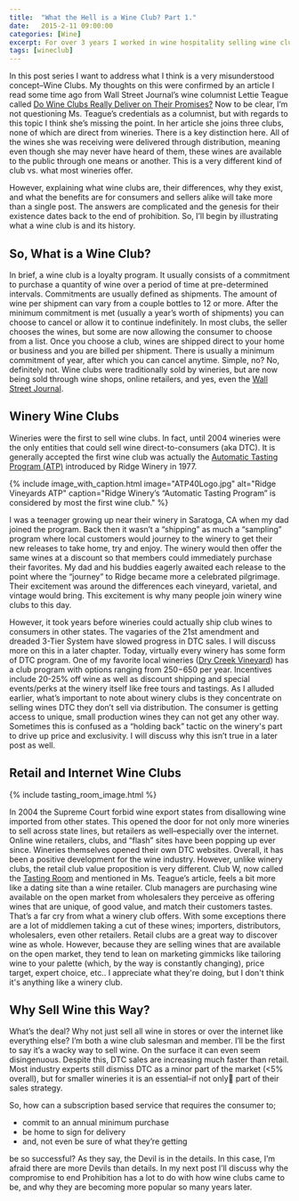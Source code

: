 ```yaml
---
title:  "What the Hell is a Wine Club? Part 1."
date:   2015-2-11 09:00:00
categories: [Wine]
excerpt: For over 3 years I worked in wine hospitality selling wine clubs. More often than not I found myself trying to explain to consumers why they even exist and, more importantly, why anyone should join one. In this 3 part series I will try to revisit those conversations.
tags: [wineclub]
---
```

In this post series I want to address what I think is a very misunderstood concept–Wine Clubs. My thoughts on this were confirmed by an article I read some time ago from Wall Street Journal’s wine columnist Lettie Teague called [Do Wine Clubs Really Deliver on Their Promises?](https://www.wsj.com/articles/do-wine-clubs-really-deliver-on-their-promises-1422646193) Now to be clear, I’m not questioning Ms. Teague’s credentials as a columnist, but with regards to this topic I think she’s missing the point. In her article she joins three clubs, none of which are direct from wineries. There is a key distinction here. All of the wines she was receiving were delivered through distribution, meaning even though she may never have heard of them, these wines are available to the public through one means or another. This is a very different kind of club vs. what most wineries offer.

However, explaining what wine clubs are, their differences, why they exist, and what the benefits are for consumers and sellers alike will take more than a single post. The answers are complicated and the genesis for their existence dates back to the end of prohibition. So, I’ll begin by illustrating what a wine club is and its history.

## So, What is a Wine Club?

In brief, a wine club is a loyalty program. It usually consists of a commitment to purchase a  quantity of wine over a period of time at pre-determined intervals. Commitments are usually defined as shipments. The amount of wine per shipment can vary from a couple bottles to 12 or more. After the minimum commitment is met (usually a year’s worth of shipments) you can choose to cancel or allow it to continue indefinitely. In most clubs, the seller chooses the wines, but some are now allowing the consumer to choose from a list. Once you choose a club, wines are shipped direct to your home or business and you are billed per shipment. There is usually a minimum commitment of year, after which you can cancel anytime. Simple, no? No, definitely not. Wine clubs were traditionally sold by wineries, but are now being sold through wine shops, online retailers, and yes, even the [Wall Street Journal](https://www.wsjwine.com/).

## Winery Wine Clubs

Wineries were the first to sell wine clubs. In fact, until 2004 wineries were the only entities that could sell wine direct-to-consumers (aka DTC). It is generally accepted the first wine club was actually the [Automatic Tasting Program (ATP)](https://www.ridgewine.com/atp40/) introduced by Ridge Winery in 1977.

{% include image_with_caption.html image="ATP40Logo.jpg" alt="Ridge Vineyards ATP" caption="Ridge Winery’s “Automatic Tasting Program” is considered by most the first wine club." %}

I was a teenager growing up near their winery in Saratoga, CA when my dad joined the program. Back then it wasn’t a “shipping” as much a “sampling” program where local customers would journey to the winery to get their new releases to take home, try and enjoy. The winery would then offer the same wines at a discount so that members could immediately purchase their favorites. My dad and his buddies eagerly awaited each release to the point where the “journey” to Ridge became more a celebrated pilgrimage. Their excitement was around the differences each vineyard, varietal, and vintage would bring. This excitement is why many people join winery wine clubs to this day.

However, it took years before wineries could actually ship club wines to consumers in other states. The vagaries of the 21st amendment and dreaded 3-Tier System have slowed progress in DTC sales. I will discuss more on this in a later chapter. Today, virtually every winery has some form of DTC program. One of my favorite local wineries ([Dry Creek Vineyard](http://drycreekvineyard.com)) has a club program with options ranging from $250-$650 per year. Incentives include 20-25% off wine as well as discount shipping and special events/perks at the winery itself like free tours and tastings. As I alluded earlier, what’s important to note about winery clubs is they concentrate on selling wines DTC they don’t sell via distribution. The consumer is getting access to unique, small production wines they can not get any other way. Sometimes this is confused as a “holding back” tactic on the winery's part to drive up price and exclusivity. I will discuss why this isn’t true in a later post as well.

## Retail and Internet Wine Clubs

{% include tasting_room_image.html %}

In 2004 the Supreme Court forbid wine export states from disallowing wine imported from other states. This opened the door for not only more wineries to sell across state lines, but retailers as well–especially over the internet. Online wine retailers, clubs, and “flash” sites have been popping up ever since. Wineries themselves opened their own DTC websites. Overall, it has been a positive development for the wine industry. However, unlike winery clubs, the retail club value proposition is very different. Club W, now called the [Tasting Room](https://www.tastingroom.com) and mentioned in Ms. Teague’s article, feels a bit more like a dating site than a wine retailer. Club managers are purchasing wine available on the open market from wholesalers they perceive as offering wines that are unique, of good value, and match their customers tastes. That’s a far cry from what a winery club offers. With some exceptions there are a lot of middlemen taking a cut of these wines; importers, distributors, wholesalers, even other retailers. Retail clubs are a great way to discover wine as whole. However, because they are selling wines that are available on the open market, they tend to lean on marketing gimmicks like tailoring wine to your palette (which, by the way is constantly changing), price target, expert choice, etc.. I appreciate what they're doing, but I don't think it's anything like a winery club.

## Why Sell Wine this Way?

What’s the deal? Why not just sell all wine in stores or over the internet like everything else? I’m both a wine club salesman and member. I’ll be the first to say it’s a wacky way to sell wine. On the surface it can even seem disingenuous. Despite this, DTC sales are increasing much faster than retail. Most industry experts still dismiss DTC as a minor part of the market (<5% overall), but for smaller wineries it is an essential–if not only part of their sales strategy.

So, how can a subscription based service that requires the consumer to;

* commit to an annual minimum purchase
* be home to sign for delivery
* and, not even be sure of what they’re getting

be so successful? As they say, the Devil is in the details. In this case, I’m afraid there are more Devils than details. In my next post I’ll discuss why the compromise to end Prohibition has a lot to do with how wine clubs came to be, and why they are becoming more popular so many years later.
